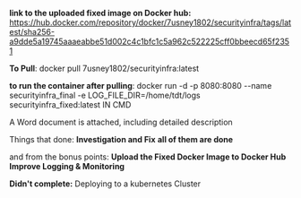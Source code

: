 **link to the uploaded fixed image on Docker hub:** https://hub.docker.com/repository/docker/7usney1802/securityinfra/tags/latest/sha256-a9dde5a19745aaaeabbe51d002c4c1bfc1c5a962c522225cff0bbeecd65f2351

**To Pull**: docker pull 7usney1802/securityinfra:latest

**to run the container after pulling**: docker run -d -p 8080:8080 --name securityinfra_final -e LOG_FILE_DIR=/home/tdt/logs securityinfra_fixed:latest    IN CMD 

A Word document is attached, including detailed description

Things that done:
**Investigation and Fix** **all of them are done**

and from the bonus points:
**Upload the Fixed Docker Image to Docker Hub**
**Improve Logging & Monitoring**

**Didn't complete:** Deploying to a kubernetes Cluster 
